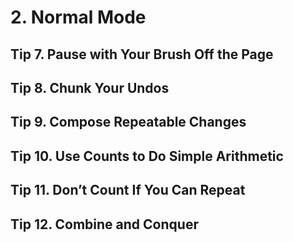 # 2. Normal Mode

## Tip 7. Pause with Your Brush Off the Page

## Tip 8. Chunk Your Undos

## Tip 9. Compose Repeatable Changes

## Tip 10. Use Counts to Do Simple Arithmetic

## Tip 11. Don’t Count If You Can Repeat

## Tip 12. Combine and Conquer
